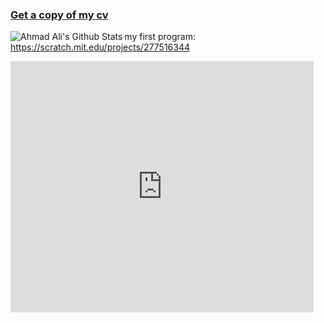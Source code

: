 
### [Get a copy of my cv](https://www.dropbox.com/s/a38md2haoq74raw/Ahmad%20Ali%20-%20full%20js%20stack%20%282%29%20%281%29.pdf?dl=0)

<img align="left" alt="Ahmad Ali's Github Stats" src="https://github-readme-stats.vercel.app/api?username=ahmad-ali14&count_private=true&show_icons=true&hide_border=true&theme=tokyonight" />

my first program: https://scratch.mit.edu/projects/277516344 

<iframe src="https://scratch.mit.edu/projects/277516344/embed" allowtransparency="true" width="485" height="402" frameborder="0" scrolling="no" allowfullscreen></iframe>
